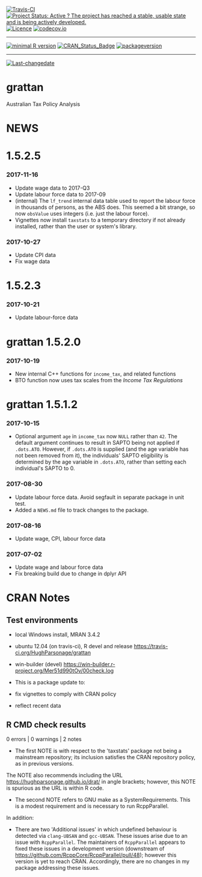 [![Travis-CI](https://travis-ci.org/HughParsonage/formalCoverage.svg?branch=master)](https://travis-ci.org/HughParsonage/grattan?branch=master) [![Project Status: Active ? The project has reached a stable, usable state and is being actively developed.](http://www.repostatus.org/badges/latest/active.svg)](http://www.repostatus.org/#active) [![Licence](https://img.shields.io/badge/licence-GPL--2-blue.svg)](https://www.gnu.org/licenses/old-licenses/gpl-2.0.html) [![codecov.io](https://codecov.io/github/HughParsonage/grattan/coverage.svg?branch=master)](https://codecov.io/github/HughParsonage/grattan?branch=master)

------------------------------------------------------------------------

[![minimal R version](https://img.shields.io/badge/R%3E%3D-2.10-6666ff.svg)](https://cran.r-project.org/) [![CRAN\_Status\_Badge](http://www.r-pkg.org/badges/version/grattan)](https://cran.r-project.org/package=grattan) [![packageversion](https://img.shields.io/badge/Package%20version-1.5.2.5-orange.svg?style=flat-square)](commits/master)

------------------------------------------------------------------------

[![Last-changedate](https://img.shields.io/badge/last%20change-2017--11--16-orange.svg)](/commits/master)

grattan
=======

Australian Tax Policy Analysis

NEWS
====

1.5.2.5
=======

### 2017-11-16

-   Update wage data to 2017-Q3
-   Update labour force data to 2017-09
-   (internal) The `lf_trend` internal data table used to report the labour force in thousands of persons, as the ABS does. This seemed a bit strange, so now `obsValue` uses integers (i.e. just the labour force).
-   Vignettes now install `taxstats` to a temporary directory if not already installed, rather than the user or system's library.

### 2017-10-27

-   Update CPI data
-   Fix wage data

1.5.2.3
=======

### 2017-10-21

-   Update labour-force data

grattan 1.5.2.0
===============

### 2017-10-19

-   New internal C++ functions for `income_tax`, and related functions
-   BTO function now uses tax scales from the *Income Tax Regulations*

grattan 1.5.1.2
===============

### 2017-10-15

-   Optional argument `age` in `income_tax` now `NULL` rather than `42`.
    The default argument continues to result in SAPTO being not applied if `.dots.ATO`. However, if `.dots.ATO` is supplied (and the age variable has not been removed from it), the individuals' SAPTO eligibility is determined by the age variable in `.dots.ATO`, rather than setting each individual's SAPTO to 0.

### 2017-08-30

-   Update labour force data. Avoid segfault in separate package in unit test.
-   Added a `NEWS.md` file to track changes to the package.

### 2017-08-16

-   Update wage, CPI, labour force data

### 2017-07-02

-   Update wage and labour force data
-   Fix breaking build due to change in dplyr API

CRAN Notes
==========

Test environments
-----------------

-   local Windows install, MRAN 3.4.2
-   ubuntu 12.04 (on travis-ci), R devel and release <https://travis-ci.org/HughParsonage/grattan>
-   win-builder (devel) <https://win-builder.r-project.org/Mer51d990tOv/00check.log>

-   This is a package update to:
-   fix vignettes to comply with CRAN policy
-   reflect recent data

R CMD check results
-------------------

0 errors | 0 warnings | 2 notes

-   The first NOTE is with respect to the 'taxstats' package not being a mainstream repository; its inclusion satisfies the CRAN repository policy, as in previous versions.

The NOTE also recommends including the URL <https://hughparsonage.github.io/drat/> in angle brackets; however, this NOTE is spurious as the URL is within R code.

-   The second NOTE refers to GNU make as a SystemRequirements. This is a modest requirement and is necessary to run RcppParallel.

In addition:

-   There are two 'Additional issues' in which undefined behaviour is detected via `clang-UBSAN` and `gcc-UBSAN`. These issues arise due to an issue with `RcppParallel`. The maintainers of `RcppParallel` appears to fixed these issues in a development version (downstream of <https://github.com/RcppCore/RcppParallel/pull/48>); however this version is yet to reach CRAN. Accordingly, there are no changes in my package addressing these issues.
